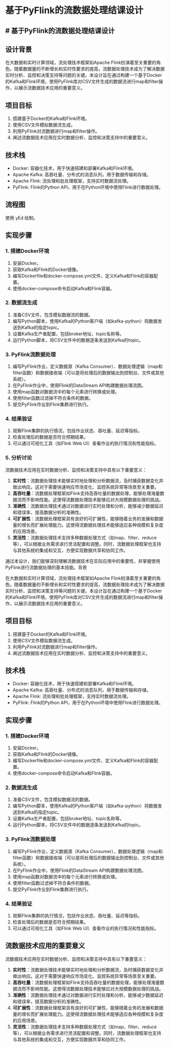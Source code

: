 # 基于PyFlink的流数据处理结课设计

## # 基于PyFlink的流数据处理结课设计

## 设计背景

在大数据和实时计算领域，流处理技术框架如Apache Flink扮演着至关重要的角色。随着数据量的不断增长和实时性要求的提高，流数据处理技术成为了解决数据实时分析、监控和决策支持等问题的关键。本设计旨在通过构建一个基于Docker的Kafka和Flink环境，使用PyFlink库对CSV文件生成的数据流进行map和filter操作，以展示流数据技术应用的重要意义。

## 项目目标

1. 搭建基于Docker的Kafka和Flink环境。
2. 使用CSV文件模拟数据流生成。
3. 利用PyFlink对流数据进行map和filter操作。
4. 阐述流数据技术应用在实时数据分析、监控和决策支持中的重要意义。

## 技术栈

- Docker: 容器化技术，用于快速搭建和部署Kafka和Flink环境。
- Apache Kafka: 高吞吐量、分布式的消息队列，用于数据传输和存储。
- Apache Flink: 流处理和批处理框架，支持实时数据流处理。
- PyFlink: Flink的Python API，用于在Python环境中使用Flink进行数据处理。

## 流程图

使用 yEd 绘制。

## 实现步骤

### 1. 搭建Docker环境

1. 安装Docker。
2. 获取Kafka和Flink的Docker镜像。
3. 编写Dockerfile和docker-compose.yml文件，定义Kafka和Flink的容器配置。
4. 使用docker-compose命令启动Kafka和Flink容器。

### 2. 数据流生成

1. 准备CSV文件，包含模拟数据流的数据。
2. 编写Python脚本，使用Kafka的Python客户端（如kafka-python）将数据发送到Kafka的指定topic。
3. 设置Kafka生产者配置，包括broker地址、topic名称等。
4. 运行Python脚本，将CSV文件中的数据逐条发送到Kafka的topic。

### 3. PyFlink流数据处理

1. 编写PyFlink作业，定义数据源（Kafka Consumer）、数据处理逻辑（map和filter函数）和数据接收端（可以是将处理后的数据输出到控制台、文件或其他系统）。
2. 在PyFlink作业中，使用Flink的DataStream API构建数据处理流图。
3. 使用map函数对数据流中的每个元素进行转换或处理。
4. 使用filter函数过滤掉不符合条件的数据。
5. 提交PyFlink作业到Flink集群进行执行。

### 4. 结果验证

1. 观察Flink集群的执行情况，包括作业状态、吞吐量、延迟等指标。
2. 检查处理后的数据是否符合预期结果。
3. 可以通过可视化工具（如Flink Web UI）查看作业的执行情况和性能指标。

### 5. 分析讨论

流数据技术应用在实时数据分析、监控和决策支持中具有以下重要意义：

1. **实时性**：流数据处理技术能够实时地处理和分析数据流，及时捕获数据变化并做出响应。这对于需要快速响应市场变化、监控系统异常等场景至关重要。
2. **高吞吐量**：流数据处理框架如Flink支持高吞吐量的数据处理，能够处理海量数据流而不影响性能。这使得流数据处理技术能够应对大规模数据处理的挑战。
3. **准确性**：流数据处理技术通过对数据进行实时处理和分析，能够减少数据延迟和错误率，提高数据分析的准确性。
4. **可扩展性**：流数据处理框架具有良好的可扩展性，能够随着业务的发展和数据量的增长而扩展处理能力。这使得流数据处理技术能够适应各种规模和复杂度的应用场景。
5. **灵活性**：流数据处理技术支持多种数据处理方式（如map、filter、reduce等），可以根据业务需求进行灵活配置和调整。同时，流数据处理框架也支持与其他系统的集成和交互，方便实现数据共享和协同工作。

通过本设计，我们能够深刻理解流数据技术在实际应用中的重要性，并掌握使用PyFlink进行流数据处理的基本技能。背景

在大数据和实时计算领域，流处理技术框架如Apache Flink扮演着至关重要的角色。随着数据量的不断增长和实时性要求的提高，流数据处理技术成为了解决数据实时分析、监控和决策支持等问题的关键。本设计旨在通过构建一个基于Docker的Kafka和Flink环境，使用PyFlink库对CSV文件生成的数据流进行map和filter操作，以展示流数据技术应用的重要意义。

## 项目目标

1. 搭建基于Docker的Kafka和Flink环境。
2. 使用CSV文件模拟数据流生成。
3. 利用PyFlink对流数据进行map和filter操作。
4. 阐述流数据技术应用在实时数据分析、监控和决策支持中的重要意义。

## 技术栈

- Docker: 容器化技术，用于快速搭建和部署Kafka和Flink环境。
- Apache Kafka: 高吞吐量、分布式的消息队列，用于数据传输和存储。
- Apache Flink: 流处理和批处理框架，支持实时数据流处理。
- PyFlink: Flink的Python API，用于在Python环境中使用Flink进行数据处理。

## 实现步骤

### 1. 搭建Docker环境

1. 安装Docker。
2. 获取Kafka和Flink的Docker镜像。
3. 编写Dockerfile和docker-compose.yml文件，定义Kafka和Flink的容器配置。
4. 使用docker-compose命令启动Kafka和Flink容器。

### 2. 数据流生成

1. 准备CSV文件，包含模拟数据流的数据。
2. 编写Python脚本，使用Kafka的Python客户端（如kafka-python）将数据发送到Kafka的指定topic。
3. 设置Kafka生产者配置，包括broker地址、topic名称等。
4. 运行Python脚本，将CSV文件中的数据逐条发送到Kafka的topic。

### 3. PyFlink流数据处理

1. 编写PyFlink作业，定义数据源（Kafka Consumer）、数据处理逻辑（map和filter函数）和数据接收端（可以是将处理后的数据输出到控制台、文件或其他系统）。
2. 在PyFlink作业中，使用Flink的DataStream API构建数据处理流图。
3. 使用map函数对数据流中的每个元素进行转换或处理。
4. 使用filter函数过滤掉不符合条件的数据。
5. 提交PyFlink作业到Flink集群进行执行。

### 4. 结果验证

1. 观察Flink集群的执行情况，包括作业状态、吞吐量、延迟等指标。
2. 检查处理后的数据是否符合预期结果。
3. 可以通过可视化工具（如Flink Web UI）查看作业的执行情况和性能指标。

## 流数据技术应用的重要意义

流数据技术应用在实时数据分析、监控和决策支持中具有以下重要意义：

1. **实时性**：流数据处理技术能够实时地处理和分析数据流，及时捕获数据变化并做出响应。这对于需要快速响应市场变化、监控系统异常等场景至关重要。
2. **高吞吐量**：流数据处理框架如Flink支持高吞吐量的数据处理，能够处理海量数据流而不影响性能。这使得流数据处理技术能够应对大规模数据处理的挑战。
3. **准确性**：流数据处理技术通过对数据进行实时处理和分析，能够减少数据延迟和错误率，提高数据分析的准确性。
4. **可扩展性**：流数据处理框架具有良好的可扩展性，能够随着业务的发展和数据量的增长而扩展处理能力。这使得流数据处理技术能够适应各种规模和复杂度的应用场景。
5. **灵活性**：流数据处理技术支持多种数据处理方式（如map、filter、reduce等），可以根据业务需求进行灵活配置和调整。同时，流数据处理框架也支持与其他系统的集成和交互，方便实现数据共享和协同工作。
